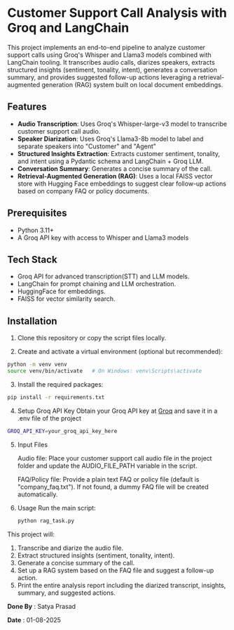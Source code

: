 # Customer Support Call Analysis with Groq and LangChain

This project implements an end-to-end pipeline to analyze customer support calls using Groq's Whisper and Llama3 models combined with LangChain tooling. It transcribes audio calls, diarizes speakers, extracts structured insights (sentiment, tonality, intent), generates a conversation summary, and provides suggested follow-up actions leveraging a retrieval-augmented generation (RAG) system built on local document embeddings.


## Features

- **Audio Transcription**: Uses Groq's Whisper-large-v3 model to transcribe customer support call audio.
- **Speaker Diarization**: Uses Groq's Llama3-8b model to label and separate speakers into "Customer" and "Agent"
- **Structured Insights Extraction**: Extracts customer sentiment, tonality, and intent using a Pydantic schema and LangChain + Groq LLM.
- **Conversation Summary**: Generates a concise summary of the call.
- **Retrieval-Augmented Generation (RAG)**: Uses a local FAISS vector store with Hugging Face embeddings to suggest clear follow-up actions based on company FAQ or policy documents.

## Prerequisites

- Python 3.11+
- A Groq API key with access to Whisper and Llama3 models

## Tech Stack
- Groq API for advanced transcription(STT) and LLM models.
- LangChain for prompt chaining and LLM orchestration.
- HuggingFace for embeddings.
- FAISS for vector similarity search.

## Installation

1. Clone this repository or copy the script files locally.

2. Create and activate a virtual environment (optional but recommended):

```bash
python -m venv venv
source venv/bin/activate   # On Windows: venv\Scripts\activate
```

3. Install the required packages:

```bash
pip install -r requirements.txt
```

4. Setup Groq API Key
   Obtain your Groq API key at  [Groq](https://console.groq.com/keys) and save it in a .env file of the project 
  ```bash
  GROQ_API_KEY=your_groq_api_key_here
  ```

5. Input Files
   
   Audio file: Place your customer support call audio file in the project folder and update the AUDIO_FILE_PATH variable in the       script.
   
   FAQ/Policy file: Provide a plain text FAQ or policy file (default is "company_faq.txt"). If not found, a dummy FAQ file will be    created automatically.

6. Usage
   Run the main script:
    ```bash
    python rag_task.py
    ```

This project will:

1. Transcribe and diarize the audio file.
2. Extract structured insights (sentiment, tonality, intent).
3. Generate a concise summary of the call.
4. Set up a RAG system based on the FAQ file and suggest a follow-up action.
5. Print the entire analysis report including the diarized transcript, insights, summary, and suggested actions.

**Done By** : Satya Prasad

**Date** : 01-08-2025
